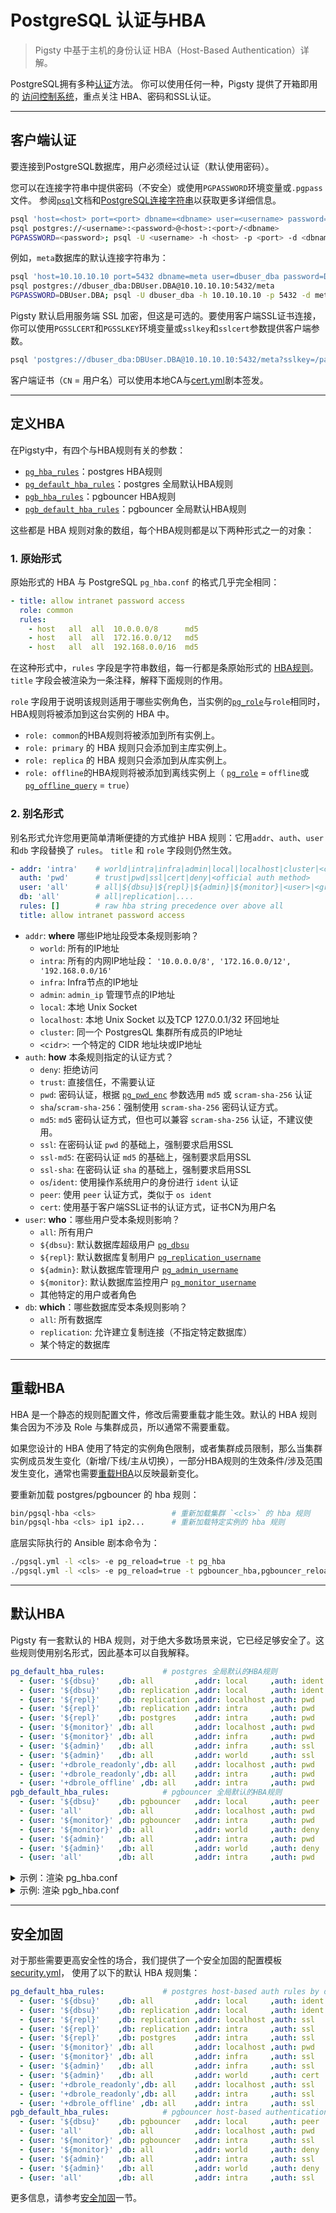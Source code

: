 # PostgreSQL 认证与HBA

> Pigsty 中基于主机的身份认证 HBA（Host-Based Authentication）详解。

PostgreSQL拥有多种[认证](https://www.postgresql.org/docs/current/client-authentication.html)方法。
你可以使用任何一种，Pigsty 提供了开箱即用的 [访问控制系统](PGSQL-ACL)，重点关注 HBA、密码和SSL认证。


----------------

## 客户端认证

要连接到PostgreSQL数据库，用户必须经过认证（默认使用密码）。

您可以在连接字符串中提供密码（不安全）或使用`PGPASSWORD`环境变量或`.pgpass`文件。
参阅[`psql`](https://www.postgresql.org/docs/current/app-psql.html#usage)文档和[PostgreSQL连接字符串](https://www.postgresql.org/docs/current/libpq-connect.html#LIBPQ-CONNSTRING)以获取更多详细信息。

```bash
psql 'host=<host> port=<port> dbname=<dbname> user=<username> password=<password>'
psql postgres://<username>:<password>@<host>:<port>/<dbname>
PGPASSWORD=<password>; psql -U <username> -h <host> -p <port> -d <dbname>
```

例如，`meta`数据库的默认连接字符串为：

```bash
psql 'host=10.10.10.10 port=5432 dbname=meta user=dbuser_dba password=DBUser.DBA'
psql postgres://dbuser_dba:DBUser.DBA@10.10.10.10:5432/meta
PGPASSWORD=DBUser.DBA; psql -U dbuser_dba -h 10.10.10.10 -p 5432 -d meta
```

Pigsty 默认启用服务端 SSL 加密，但这是可选的。要使用客户端SSL证书连接，你可以使用`PGSSLCERT`和`PGSSLKEY`环境变量或`sslkey`和`sslcert`参数提供客户端参数。

```bash
psql 'postgres://dbuser_dba:DBUser.DBA@10.10.10.10:5432/meta?sslkey=/path/to/dbuser_dba.key&sslcert=/path/to/dbuser_dba.crt'
```

客户端证书（`CN` = 用户名）可以使用本地CA与[cert.yml](https://github.com/Vonng/pigsty/blob/master/cert.yml)剧本签发。




----------------

## 定义HBA

在Pigsty中，有四个与HBA规则有关的参数：

- [`pg_hba_rules`](PARAM#pg_hba_rules)：postgres HBA规则
- [`pg_default_hba_rules`](PARAM#pg_default_hba_rules)：postgres 全局默认HBA规则
- [`pgb_hba_rules`](PARAM#pgb_hba_rules)：pgbouncer HBA规则
- [`pgb_default_hba_rules`](PARAM#pgb_default_hba_rules)：pgbouncer 全局默认HBA规则

这些都是 HBA 规则对象的数组，每个HBA规则都是以下两种形式之一的对象：


### 1. 原始形式

原始形式的 HBA 与 PostgreSQL `pg_hba.conf` 的格式几乎完全相同： 

```yaml
- title: allow intranet password access
  role: common
  rules:
    - host   all  all  10.0.0.0/8      md5
    - host   all  all  172.16.0.0/12   md5
    - host   all  all  192.168.0.0/16  md5
```

在这种形式中，`rules` 字段是字符串数组，每一行都是条原始形式的 [HBA规则](https://www.postgresql.org/docs/current/auth-pg-hba-conf.html)。`title` 字段会被渲染为一条注释，解释下面规则的作用。

`role` 字段用于说明该规则适用于哪些实例角色，当实例的[`pg_role`](PARAM#pg_role)与`role`相同时，HBA规则将被添加到这台实例的 HBA 中。
- `role: common`的HBA规则将被添加到所有实例上。
- `role: primary` 的 HBA 规则只会添加到主库实例上。
- `role: replica` 的 HBA 规则只会添加到从库实例上。
- `role: offline`的HBA规则将被添加到离线实例上（ [`pg_role`](PARAM#pg_role) = `offline`或[`pg_offline_query`](PARAM#pg_offline_query) = `true`）




### 2. 别名形式

别名形式允许您用更简单清晰便捷的方式维护 HBA 规则：它用`addr`、`auth`、`user`和`db` 字段替换了 `rules`。 `title` 和 `role` 字段则仍然生效。

```yaml
- addr: 'intra'    # world|intra|infra|admin|local|localhost|cluster|<cidr>
  auth: 'pwd'      # trust|pwd|ssl|cert|deny|<official auth method>
  user: 'all'      # all|${dbsu}|${repl}|${admin}|${monitor}|<user>|<group>
  db: 'all'        # all|replication|....
  rules: []        # raw hba string precedence over above all
  title: allow intranet password access
```

- `addr`: **where** 哪些IP地址段受本条规则影响？
  - `world`: 所有的IP地址
  - `intra`: 所有的内网IP地址段： `'10.0.0.0/8', '172.16.0.0/12', '192.168.0.0/16'`
  - `infra`: Infra节点的IP地址
  - `admin`: `admin_ip` 管理节点的IP地址
  - `local`: 本地 Unix Socket
  - `localhost`: 本地 Unix Socket 以及TCP 127.0.0.1/32 环回地址
  - `cluster`: 同一个 PostgresQL 集群所有成员的IP地址  
  - `<cidr>`: 一个特定的 CIDR 地址块或IP地址
- `auth`: **how** 本条规则指定的认证方式？
  - `deny`: 拒绝访问
  - `trust`: 直接信任，不需要认证
  - `pwd`: 密码认证，根据 [`pg_pwd_enc`](PARAM#pg_pwd_enc) 参数选用 `md5` 或 `scram-sha-256` 认证
  - `sha`/`scram-sha-256`：强制使用 `scram-sha-256` 密码认证方式。
  - `md5`: `md5` 密码认证方式，但也可以兼容  `scram-sha-256` 认证，不建议使用。
  - `ssl`: 在密码认证 `pwd` 的基础上，强制要求启用SSL
  - `ssl-md5`: 在密码认证 `md5` 的基础上，强制要求启用SSL
  - `ssl-sha`: 在密码认证 `sha` 的基础上，强制要求启用SSL
  - `os`/`ident`: 使用操作系统用户的身份进行 `ident` 认证 
  - `peer`: 使用 `peer` 认证方式，类似于 `os ident`
  - `cert`: 使用基于客户端SSL证书的认证方式，证书CN为用户名
- `user`: **who**：哪些用户受本条规则影响？
  - `all`: 所有用户
  - `${dbsu}`: 默认数据库超级用户 [`pg_dbsu`](PARAM#pg_dbsu)
  - `${repl}`: 默认数据库复制用户 [`pg_replication_username`](PARAM#pg_replication_username)
  - `${admin}`: 默认数据库管理用户 [`pg_admin_username`](PARAM#pg_admin_username)
  - `${monitor}`: 默认数据库监控用户 [`pg_monitor_username`](PARAM#pg_monitor_username)
  - 其他特定的用户或者角色 
- `db`: **which**：哪些数据库受本条规则影响？
  - `all`: 所有数据库
  - `replication`: 允许建立复制连接（不指定特定数据库）
  - 某个特定的数据库




----------------

## 重载HBA

HBA 是一个静态的规则配置文件，修改后需要重载才能生效。默认的 HBA 规则集合因为不涉及 Role 与集群成员，所以通常不需要重载。

如果您设计的 HBA 使用了特定的实例角色限制，或者集群成员限制，那么当集群实例成员发生变化（新增/下线/主从切换），一部分HBA规则的生效条件/涉及范围发生变化，通常也需要[重载HBA](PGSQL-ADMIN#重载hba)以反映最新变化。

要重新加载 postgres/pgbouncer 的 hba 规则：

```bash
bin/pgsql-hba <cls>                 # 重新加载集群 `<cls>` 的 hba 规则
bin/pgsql-hba <cls> ip1 ip2...      # 重新加载特定实例的 hba 规则
```

底层实际执行的 Ansible 剧本命令为：

```bash
./pgsql.yml -l <cls> -e pg_reload=true -t pg_hba
./pgsql.yml -l <cls> -e pg_reload=true -t pgbouncer_hba,pgbouncer_reload
```




----------------

## 默认HBA

Pigsty 有一套默认的 HBA 规则，对于绝大多数场景来说，它已经足够安全了。这些规则使用别名形式，因此基本可以自我解释。

```yaml
pg_default_hba_rules:             # postgres 全局默认的HBA规则 
  - {user: '${dbsu}'    ,db: all         ,addr: local     ,auth: ident ,title: 'dbsu access via local os user ident'  }
  - {user: '${dbsu}'    ,db: replication ,addr: local     ,auth: ident ,title: 'dbsu replication from local os ident' }
  - {user: '${repl}'    ,db: replication ,addr: localhost ,auth: pwd   ,title: 'replicator replication from localhost'}
  - {user: '${repl}'    ,db: replication ,addr: intra     ,auth: pwd   ,title: 'replicator replication from intranet' }
  - {user: '${repl}'    ,db: postgres    ,addr: intra     ,auth: pwd   ,title: 'replicator postgres db from intranet' }
  - {user: '${monitor}' ,db: all         ,addr: localhost ,auth: pwd   ,title: 'monitor from localhost with password' }
  - {user: '${monitor}' ,db: all         ,addr: infra     ,auth: pwd   ,title: 'monitor from infra host with password'}
  - {user: '${admin}'   ,db: all         ,addr: infra     ,auth: ssl   ,title: 'admin @ infra nodes with pwd & ssl'   }
  - {user: '${admin}'   ,db: all         ,addr: world     ,auth: ssl   ,title: 'admin @ everywhere with ssl & pwd'   }
  - {user: '+dbrole_readonly',db: all    ,addr: localhost ,auth: pwd   ,title: 'pgbouncer read/write via local socket'}
  - {user: '+dbrole_readonly',db: all    ,addr: intra     ,auth: pwd   ,title: 'read/write biz user via password'     }
  - {user: '+dbrole_offline' ,db: all    ,addr: intra     ,auth: pwd   ,title: 'allow etl offline tasks from intranet'}
pgb_default_hba_rules:            # pgbouncer 全局默认的HBA规则 
  - {user: '${dbsu}'    ,db: pgbouncer   ,addr: local     ,auth: peer  ,title: 'dbsu local admin access with os ident'}
  - {user: 'all'        ,db: all         ,addr: localhost ,auth: pwd   ,title: 'allow all user local access with pwd' }
  - {user: '${monitor}' ,db: pgbouncer   ,addr: intra     ,auth: pwd   ,title: 'monitor access via intranet with pwd' }
  - {user: '${monitor}' ,db: all         ,addr: world     ,auth: deny  ,title: 'reject all other monitor access addr' }
  - {user: '${admin}'   ,db: all         ,addr: intra     ,auth: pwd   ,title: 'admin access via intranet with pwd'   }
  - {user: '${admin}'   ,db: all         ,addr: world     ,auth: deny  ,title: 'reject all other admin access addr'   }
  - {user: 'all'        ,db: all         ,addr: intra     ,auth: pwd   ,title: 'allow all user intra access with pwd' }
```

<details><summary>示例：渲染 pg_hba.conf</summary>

```ini
#==============================================================#
# File      :   pg_hba.conf
# Desc      :   Postgres HBA Rules for pg-meta-1 [primary]
# Time      :   2023-01-11 15:19
# Host      :   pg-meta-1 @ 10.10.10.10:5432
# Path      :   /pg/data/pg_hba.conf
# Note      :   ANSIBLE MANAGED, DO NOT CHANGE!
# Author    :   Ruohang Feng (rh@vonng.com)
# License   :   AGPLv3
#==============================================================#

# addr alias
# local     : /var/run/postgresql
# admin     : 10.10.10.10
# infra     : 10.10.10.10
# intra     : 10.0.0.0/8, 172.16.0.0/12, 192.168.0.0/16

# user alias
# dbsu    :  postgres
# repl    :  replicator
# monitor :  dbuser_monitor
# admin   :  dbuser_dba

# dbsu access via local os user ident [default]
local    all                postgres                              ident

# dbsu replication from local os ident [default]
local    replication        postgres                              ident

# replicator replication from localhost [default]
local    replication        replicator                            scram-sha-256
host     replication        replicator         127.0.0.1/32       scram-sha-256

# replicator replication from intranet [default]
host     replication        replicator         10.0.0.0/8         scram-sha-256
host     replication        replicator         172.16.0.0/12      scram-sha-256
host     replication        replicator         192.168.0.0/16     scram-sha-256

# replicator postgres db from intranet [default]
host     postgres           replicator         10.0.0.0/8         scram-sha-256
host     postgres           replicator         172.16.0.0/12      scram-sha-256
host     postgres           replicator         192.168.0.0/16     scram-sha-256

# monitor from localhost with password [default]
local    all                dbuser_monitor                        scram-sha-256
host     all                dbuser_monitor     127.0.0.1/32       scram-sha-256

# monitor from infra host with password [default]
host     all                dbuser_monitor     10.10.10.10/32     scram-sha-256

# admin @ infra nodes with pwd & ssl [default]
hostssl  all                dbuser_dba         10.10.10.10/32     scram-sha-256

# admin @ everywhere with ssl & pwd [default]
hostssl  all                dbuser_dba         0.0.0.0/0          scram-sha-256

# pgbouncer read/write via local socket [default]
local    all                +dbrole_readonly                      scram-sha-256
host     all                +dbrole_readonly   127.0.0.1/32       scram-sha-256

# read/write biz user via password [default]
host     all                +dbrole_readonly   10.0.0.0/8         scram-sha-256
host     all                +dbrole_readonly   172.16.0.0/12      scram-sha-256
host     all                +dbrole_readonly   192.168.0.0/16     scram-sha-256

# allow etl offline tasks from intranet [default]
host     all                +dbrole_offline    10.0.0.0/8         scram-sha-256
host     all                +dbrole_offline    172.16.0.0/12      scram-sha-256
host     all                +dbrole_offline    192.168.0.0/16     scram-sha-256

# allow application database intranet access [common] [DISABLED]
#host    kong            dbuser_kong         10.0.0.0/8          md5
#host    bytebase        dbuser_bytebase     10.0.0.0/8          md5
#host    grafana         dbuser_grafana      10.0.0.0/8          md5

```

</details>



<details><summary>示例: 渲染 pgb_hba.conf</summary>

```ini
#==============================================================#
# File      :   pgb_hba.conf
# Desc      :   Pgbouncer HBA Rules for pg-meta-1 [primary]
# Time      :   2023-01-11 15:28
# Host      :   pg-meta-1 @ 10.10.10.10:5432
# Path      :   /etc/pgbouncer/pgb_hba.conf
# Note      :   ANSIBLE MANAGED, DO NOT CHANGE!
# Author    :   Ruohang Feng (rh@vonng.com)
# License   :   AGPLv3
#==============================================================#

# PGBOUNCER HBA RULES FOR pg-meta-1 @ 10.10.10.10:6432
# ansible managed: 2023-01-11 14:30:58

# addr alias
# local     : /var/run/postgresql
# admin     : 10.10.10.10
# infra     : 10.10.10.10
# intra     : 10.0.0.0/8, 172.16.0.0/12, 192.168.0.0/16

# user alias
# dbsu    :  postgres
# repl    :  replicator
# monitor :  dbuser_monitor
# admin   :  dbuser_dba

# dbsu local admin access with os ident [default]
local    pgbouncer          postgres                              peer

# allow all user local access with pwd [default]
local    all                all                                   scram-sha-256
host     all                all                127.0.0.1/32       scram-sha-256

# monitor access via intranet with pwd [default]
host     pgbouncer          dbuser_monitor     10.0.0.0/8         scram-sha-256
host     pgbouncer          dbuser_monitor     172.16.0.0/12      scram-sha-256
host     pgbouncer          dbuser_monitor     192.168.0.0/16     scram-sha-256

# reject all other monitor access addr [default]
host     all                dbuser_monitor     0.0.0.0/0          reject

# admin access via intranet with pwd [default]
host     all                dbuser_dba         10.0.0.0/8         scram-sha-256
host     all                dbuser_dba         172.16.0.0/12      scram-sha-256
host     all                dbuser_dba         192.168.0.0/16     scram-sha-256

# reject all other admin access addr [default]
host     all                dbuser_dba         0.0.0.0/0          reject

# allow all user intra access with pwd [default]
host     all                all                10.0.0.0/8         scram-sha-256
host     all                all                172.16.0.0/12      scram-sha-256
host     all                all                192.168.0.0/16     scram-sha-256
```

</details>






----------------

## 安全加固

对于那些需要更高安全性的场合，我们提供了一个安全加固的配置模板 [security.yml](https://github.com/Vonng/pigsty/blob/master/files/pigsty/security.yml)，
使用了以下的默认 HBA 规则集： 

```yaml
pg_default_hba_rules:             # postgres host-based auth rules by default
  - {user: '${dbsu}'    ,db: all         ,addr: local     ,auth: ident ,title: 'dbsu access via local os user ident'  }
  - {user: '${dbsu}'    ,db: replication ,addr: local     ,auth: ident ,title: 'dbsu replication from local os ident' }
  - {user: '${repl}'    ,db: replication ,addr: localhost ,auth: ssl   ,title: 'replicator replication from localhost'}
  - {user: '${repl}'    ,db: replication ,addr: intra     ,auth: ssl   ,title: 'replicator replication from intranet' }
  - {user: '${repl}'    ,db: postgres    ,addr: intra     ,auth: ssl   ,title: 'replicator postgres db from intranet' }
  - {user: '${monitor}' ,db: all         ,addr: localhost ,auth: pwd   ,title: 'monitor from localhost with password' }
  - {user: '${monitor}' ,db: all         ,addr: infra     ,auth: ssl   ,title: 'monitor from infra host with password'}
  - {user: '${admin}'   ,db: all         ,addr: infra     ,auth: ssl   ,title: 'admin @ infra nodes with pwd & ssl'   }
  - {user: '${admin}'   ,db: all         ,addr: world     ,auth: cert  ,title: 'admin @ everywhere with ssl & cert'   }
  - {user: '+dbrole_readonly',db: all    ,addr: localhost ,auth: ssl   ,title: 'pgbouncer read/write via local socket'}
  - {user: '+dbrole_readonly',db: all    ,addr: intra     ,auth: ssl   ,title: 'read/write biz user via password'     }
  - {user: '+dbrole_offline' ,db: all    ,addr: intra     ,auth: ssl   ,title: 'allow etl offline tasks from intranet'}
pgb_default_hba_rules:            # pgbouncer host-based authentication rules
  - {user: '${dbsu}'    ,db: pgbouncer   ,addr: local     ,auth: peer  ,title: 'dbsu local admin access with os ident'}
  - {user: 'all'        ,db: all         ,addr: localhost ,auth: pwd   ,title: 'allow all user local access with pwd' }
  - {user: '${monitor}' ,db: pgbouncer   ,addr: intra     ,auth: ssl   ,title: 'monitor access via intranet with pwd' }
  - {user: '${monitor}' ,db: all         ,addr: world     ,auth: deny  ,title: 'reject all other monitor access addr' }
  - {user: '${admin}'   ,db: all         ,addr: intra     ,auth: ssl   ,title: 'admin access via intranet with pwd'   }
  - {user: '${admin}'   ,db: all         ,addr: world     ,auth: deny  ,title: 'reject all other admin access addr'   }
  - {user: 'all'        ,db: all         ,addr: intra     ,auth: ssl   ,title: 'allow all user intra access with pwd' }
```

更多信息，请参考[安全加固](SECURITY)一节。

